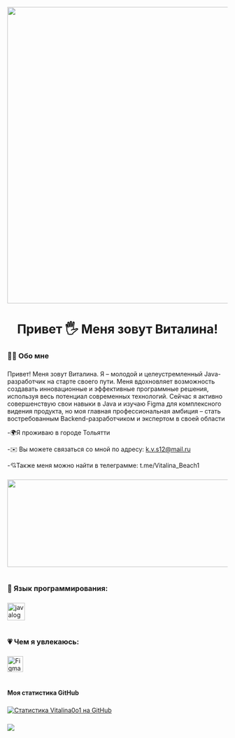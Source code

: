 <br clear="both">

<div align="center">
  <img height="678"width="678"src="https://user-images.githubusercontent.com/74038190/212750996-938b257b-266c-45a7-9af7-655341c0f58b.gif"  />
</div>

###

<h1 align="center">Привет 🖐 Меня зовут Виталина!</h1>



###





<h3 align="left">👩‍💻  Обо мне</h3>

###

<p align="left">Привет! Меня зовут Виталина. Я – молодой и целеустремленный Java-разработчик на старте своего пути. Меня вдохновляет возможность создавать инновационные и эффективные программные решения, используя весь потенциал современных технологий. Сейчас я активно совершенствую свои навыки в Java и изучаю Figma для комплексного видения продукта, но моя главная профессиональная амбиция – стать востребованным Backend-разработчиком и экспертом в своей области</p>

<p align="left">
-🌍Я проживаю в городе Тольятти

-✉️ Вы можете связаться со мной по адресу: k.v.s12@mail.ru

-💘Также меня можно найти в телеграмме: t.me/Vitalina_Beach1
 </p>


###

<div align="center">
  <img height="200"width="600"src="https://user-images.githubusercontent.com/74038190/212284145-bf2c01a8-c448-4f1a-b911-996024c84606.gif"  />
</div>

<h1 align="center"></h1>

###

<h3 align="left">🌚 Язык программирования:</h3>

###

<div align="left">
  <img src="https://icons.iconarchive.com/icons/tatice/cristal-intense/128/Java-icon.png" height="40" alt="javalogo"  />
 
  
  <h1 align="center"></h1>
</div>

###
<h3 align="left">💗 Чем я увлекаюсь:</h3>

###

<div align="left">
 <a href="https://www.figma.com/" target="_blank" rel="noreferrer"><img src="https://raw.githubusercontent.com/danielcranney/readme-generator/main/public/icons/skills/figma-colored.svg" width="36" height="36" alt="Figma" /></a> 
  
</div>


###
<h1 align="center"></h1>
<b>Моя статистика GitHub</b>

###

<a href="http://www.github.com/Vitalina0o1"><img src="https://github-readme-stats.vercel.app/api?username=Vitalina0o1&show_icons=true&hide=&count_private=true&title_color=0891b2&text_color=ffffff&icon_color=0891b2&bg_color=1c1917&hide_border=true&show_icons=true" alt="Статистика Vitalina0o1 на GitHub" /></a><a href="http://www.github.com/Vitalina0o1">

###
<img src="https://github-readme-streak-stats.herokuapp.com/?user=Vitalina0o1&stroke=ffffff&background=1c1917&ring=0891b2&fire=0891b2&currStreakNum=ffffff&currStreakLabel=0891b2&sideNums=ffffff&sideLabels=ffffff&dates=ffffff&hide_border=true" /></a><a href="http://www.github.com/Vitalina0o1">
